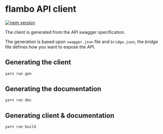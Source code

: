 # flambo API client

[![npm version](https://img.shields.io/npm/v/@flambo/api-client.svg?style=flat-square)](https://www.npmjs.com/package/@flambo/api-client)

The client is generated from the API swagger specification.
 
The generation is based upon `swagger.json` file and `bridge.json`, the *bridge* file
defines how you want to expose the API.

## Generating the client

``` sh
yarn run gen
```

## Generating the documentation

``` sh
yarn run doc
```

## Generating client & documentation

``` sh
yarn run build
```

